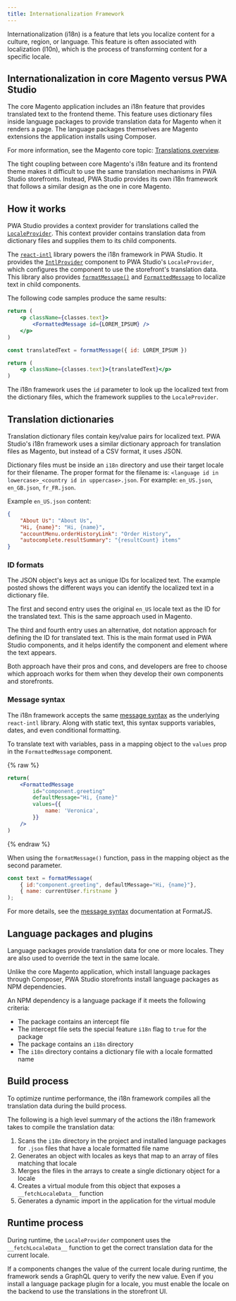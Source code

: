 ```yaml
---
title: Internationalization Framework
---
```


Internationalization (i18n) is a feature that lets you localize content for a culture, region, or language.
This feature is often associated with localization (l10n), which is the process of transforming content for a specific locale.

## Internationalization in core Magento versus PWA Studio

The core Magento application includes an i18n feature that provides translated text to the frontend theme.
This feature uses dictionary files inside language packages to provide translation data for Magento when it renders a page.
The language packages themselves are Magento extensions the application installs using Composer.

For more information, see the Magento core topic: [Translations overview][].

The tight coupling between core Magento's i18n feature and its frontend theme makes it difficult to use the same translation mechanisms in PWA Studio storefronts.
Instead, PWA Studio provides its own i18n framework that follows a similar design as the one in core Magento.

## How it works

PWA Studio provides a context provider for translations called the [`LocaleProvider`][].
This context provider contains translation data from dictionary files and supplies them to its child components.

The [`react-intl`][] library powers the i18n framework in PWA Studio.
It provides the [`IntlProvider`][] component to PWA Studio's `LocaleProvider`, which configures the component to use the storefront's translation data.
This library also provides [`formatMessage()`][] and [`FormattedMessage`][] to localize text in child components.

The following code samples produce the same results:

```jsx
return (
    <p className={classes.text}>
        <FormattedMessage id={LOREM_IPSUM} />
    </p>
)
```

```jsx
const translatedText = formatMessage({ id: LOREM_IPSUM })

return (
    <p className={classes.text}>{translatedText}</p>
)
```

The i18n framework uses the `id` parameter to look up the localized text from the dictionary files, which the framework supplies to the `LocaleProvider`.

## Translation dictionaries

Translation dictionary files contain key/value pairs for localized text.
PWA Studio's i18n framework uses a similar dictionary approach for translation files as Magento, but
instead of a CSV format, it uses JSON.

Dictionary files must be inside an `i18n` directory and use their target locale for their filename.
The proper format for the filename is: `<language id in lowercase>_<country id in uppercase>.json`.
For example: `en_US.json`, `en_GB.json`, `fr_FR.json`.

Example `en_US.json` content:

```json
{
    "About Us": "About Us",
    "Hi, {name}": "Hi, {name}",
    "accountMenu.orderHistoryLink": "Order History",
    "autocomplete.resultSummary": "{resultCount} items"
}
```

### ID formats

The JSON object's keys act as unique IDs for localized text.
The example posted shows the different ways you can identify the localized text in a dictionary file.

The first and second entry uses the original `en_US` locale text as the ID for the translated text.
This is the same approach used in Magento.

The third and fourth entry uses an alternative, dot notation approach for defining the ID for translated text.
This is the main format used in PWA Studio components, and it helps identify the component and element where the text appears.

Both approach have their pros and cons, and developers are free to choose which approach works for them when they develop their own components and storefronts.

### Message syntax

The i18n framework accepts the same [message syntax][] as the underlying `react-intl` library.
Along with static text, this syntax supports variables, dates, and even conditional formatting.

To translate text with variables, pass in a mapping object to the `values` prop in the `FormattedMessage` component.

{% raw %}

```jsx
return(
    <FormattedMessage
        id="component.greeting"
        defaultMessage="Hi, {name}"
        values={{
            name: 'Veronica',
        }}
    />
)
```

{% endraw %}

When using the `formatMessage()` function, pass in the mapping object as the second parameter.

```jsx
const text = formatMessage(
    { id:"component.greeting", defaultMessage="Hi, {name}"},
    { name: currentUser.firstname }
);
```

For more details, see the [message syntax][] documentation at FormatJS.

## Language packages and plugins

Language packages provide translation data for one or more locales.
They are also used to override the text in the same locale.

Unlike the core Magento application, which install language packages through Composer, PWA Studio storefronts install language packages as NPM dependencies.

An NPM dependency is a language package if it meets the following criteria:

- The package contains an intercept file
- The intercept file sets the special feature `i18n` flag to `true` for the package
- The package contains an `i18n` directory
- The `i18n` directory contains a dictionary file with a locale formatted name

<!-- TODO: Create an in-depth tutorial for creating a language package extension -->

## Build process

To optimize runtime performance, the i18n framework compiles all the translation data during the build process.

The following is a high level summary of the actions the i18n framework takes to compile the translation data:

1. Scans the `i18n` directory in the project and installed language packages for `.json` files that have a locale formatted file name
2. Generates an object with locales as keys that map to an array of files matching that locale
3. Merges the files in the arrays to create a single dictionary object for a locale
4. Creates a virtual module from this object that exposes a `__fetchLocaleData__` function
5. Generates a dynamic import in the application for the virtual module

## Runtime process

During runtime, the `LocaleProvider` component uses the `__fetchLocaleData__` function to get the correct translation data for the current locale.

If a components changes the value of the current locale during runtime, the framework sends a GraphQL query to verify the new value.
Even if you install a language package plugin for a locale, you must enable the locale on the backend to use the translations in the storefront UI.

[translations overview]: https://devdocs.magento.com/guides/v2.4/frontend-dev-guide/translations/xlate.html
[`localeprovider`]: https://github.com/magento/pwa-studio/blob/develop/packages/venia-ui/lib/components/App/localeProvider.js
[`intlprovider`]: https://formatjs.io/docs/react-intl/components/#intlprovider
[`react-intl`]: https://formatjs.io/docs/react-intl/
[`formatMessage()`]: https://formatjs.io/docs/react-intl/api#formatmessage
[`formattedmessage`]: https://formatjs.io/docs/react-intl/components#formattedmessage
[message syntax]: https://formatjs.io/docs/core-concepts/icu-syntax